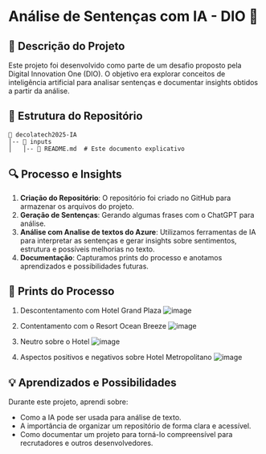 # Análise de Sentenças com IA - DIO 🚀

## 📌 Descrição do Projeto
Este projeto foi desenvolvido como parte de um desafio proposto pela Digital Innovation One (DIO). O objetivo era explorar conceitos de inteligência artificial para analisar sentenças e documentar insights obtidos a partir da análise.

## 📂 Estrutura do Repositório
```
📁 decolatech2025-IA
│-- 📂 inputs
│   │-- 📜 README.md  # Este documento explicativo
```


## 🔍 Processo e Insights
1. **Criação do Repositório**: O repositório foi criado no GitHub para armazenar os arquivos do projeto.
2. **Geração de Sentenças**: Gerando algumas frases com o ChatGPT para análise.
3. **Análise com Analise de textos do Azure**: Utilizamos ferramentas de IA para interpretar as sentenças e gerar insights sobre sentimentos, estrutura e possíveis melhorias no texto.
4. **Documentação**: Capturamos prints do processo e anotamos aprendizados e possibilidades futuras.

## 📸 Prints do Processo
1. Descontentamento com Hotel Grand Plaza
![image](https://github.com/user-attachments/assets/8202bc0e-147d-42e2-8b34-ad4b03a6923c)

2. Contentamento com o Resort Ocean Breeze
   ![image](https://github.com/user-attachments/assets/147b534d-1567-402d-8f2c-1cb151a5b817)

3. Neutro sobre o Hotel
![image](https://github.com/user-attachments/assets/f6e9b4c6-e2af-4670-85ff-df626b5e8b5d)

4. Aspectos positivos e negativos sobre Hotel Metropolitano
   ![image](https://github.com/user-attachments/assets/e4ef926e-d380-4f8c-9712-5ed018451c4e)


## 💡 Aprendizados e Possibilidades
Durante este projeto, aprendi sobre:
- Como a IA pode ser usada para análise de texto.
- A importância de organizar um repositório de forma clara e acessível.
- Como documentar um projeto para torná-lo compreensível para recrutadores e outros desenvolvedores.
